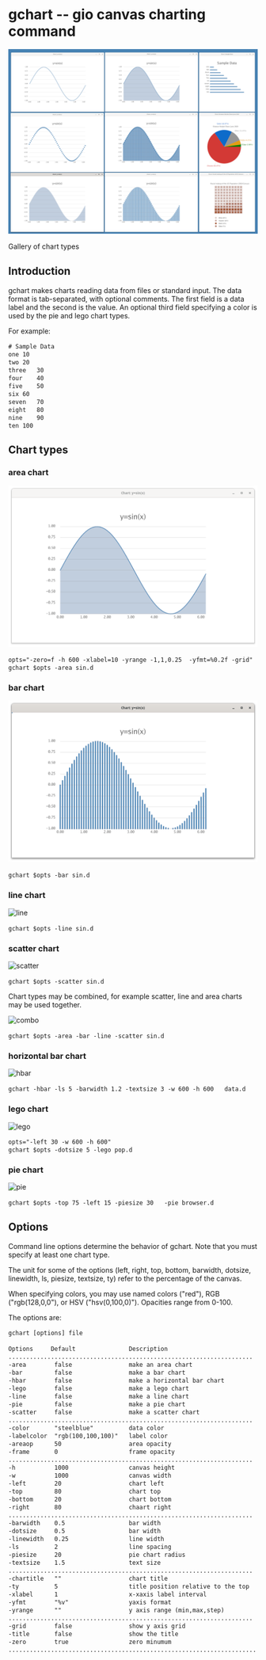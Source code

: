 # gchart -- gio canvas charting command

![allcharts-x](allcharts-x.png)

Gallery of chart types

## Introduction

gchart makes charts reading data from files or standard input.
The data format is tab-separated, with optional comments.
The first field is a data label and the second is the value.
An optional third field specifying a color is used by the pie and lego chart types.

For example:

```
# Sample Data
one	10
two	20
three	30
four	40
five	50
six	60
seven	70
eight	80
nine	90
ten	100
```

## Chart types

### area chart

![area](area-x.png)

```
opts="-zero=f -h 600 -xlabel=10 -yrange -1,1,0.25  -yfmt=%0.2f -grid"
gchart $opts -area sin.d
```

### bar chart

![bar](bar-x.png)

```gchart $opts -bar sin.d```

### line chart

![line](line-x.png)

```gchart $opts -line sin.d```

### scatter chart

![scatter](scatter-x.png)

```gchart $opts -scatter sin.d```


Chart types may be combined, for example scatter, line and area charts
may be used together.

![combo](combo-x.png)

```gchart $opts -area -bar -line -scatter sin.d```


### horizontal bar chart

![hbar](hbar-x.png)

```gchart -hbar -ls 5 -barwidth 1.2 -textsize 3 -w 600 -h 600   data.d ```

### lego chart

![lego](lego-x.png)

```
opts="-left 30 -w 600 -h 600"
gchart $opts -dotsize 5 -lego pop.d
```

### pie chart

![pie](pie-x.png)

```gchart $opts -top 75 -left 15 -piesize 30   -pie browser.d ```



## Options

Command line options determine the behavior of gchart.
Note that you must specify at least one chart type.

The unit for some of the options
(left, right, top, bottom, barwidth, dotsize, linewidth, ls, piesize, textsize, ty)
refer to the percentage of the canvas.

When specifying colors, you may use named colors ("red"), RGB ("rgb(128,0,0"),
or HSV ("hsv(0,100,0)"). Opacities range from 0-100.

The options are:

```
gchart [options] file

Options     Default               Description
.....................................................................
-area        false                make an area chart
-bar         false                make a bar chart
-hbar        false                make a horizontal bar chart
-lego        false                make a lego chart
-line        false                make a line chart
-pie         false                make a pie chart
-scatter     false                make a scatter chart
.....................................................................
-color       "steelblue"          data color
-labelcolor  "rgb(100,100,100)"   label color
-areaop      50                   area opacity
-frame       0                    frame opacity
.....................................................................
-h           1000                 canvas height
-w           1000                 canvas width
-left        20                   chart left
-top         80                   chart top
-bottom      20                   chart bottom
-right       80                   chaart right
.....................................................................
-barwidth    0.5                  bar width
-dotsize     0.5                  bar width
-linewidth   0.25                 line width
-ls          2                    line spacing
-piesize     20                   pie chart radius
-textsize    1.5                  text size
.....................................................................
-chartitle   ""                   chart title
-ty          5                    title position relative to the top
-xlabel      1                    x-xaxis label interval
-yfmt        "%v"                 yaxis format
-yrange      ""                   y axis range (min,max,step)
.....................................................................
-grid        false                show y axis grid
-title       false                show the title
-zero        true                 zero minumum
......................................................................
```
